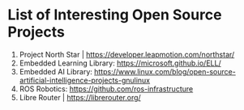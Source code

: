 # List of Interesting Open Source Projects
1. Project North Star | https://developer.leapmotion.com/northstar/
2. Embedded Learning Library: https://microsoft.github.io/ELL/
3. Embedded AI Library: https://www.linux.com/blog/open-source-artificial-intelligence-projects-gnulinux
4. ROS Robotics: https://github.com/ros-infrastructure
5. Libre Router | https://librerouter.org/
